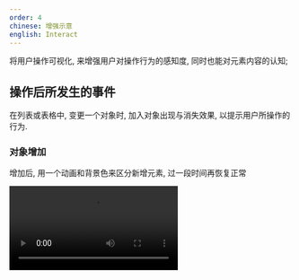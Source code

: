 ```yaml
---
order: 4
chinese: 增强示意
english: Interact
---
```


<script>
console.log(121)
</script>

将用户操作可视化, 来增强用户对操作行为的感知度, 同时也能对元素内容的认知;

## 操作后所发生的事件

在列表或表格中, 变更一个对象时, 加入对象出现与消失效果, 以提示用户所操作的行为.

### 对象增加

增加后, 用一个动画和背景色来区分新增元素, 过一段时间再恢复正常

<video src="https://os.alipayobjects.com/rmsportal/FqkQMyFqNqielOw.mp4" class="video"/>

### 对象删除

删除后, 用移出的效果来做删除的效果.

<video src="https://os.alipayobjects.com/rmsportal/pnNkNIMoowmGUQy.mp4" class="video"/>

### 对象更改

用户更改了内容时, 在保存后, 在修改过的位置出现背景色, 表示该对象发生过变更, 然后背景色持续一断时间再消失, 恢复正常

<video src="https://os.alipayobjects.com/rmsportal/XrUIWmsmOlEnZGc.mp4" class="video"/>

### 弹出框呼出

从页面的某个按钮呼出弹出框时, 弹框从按钮处呼起, 可提示用户弹框与按钮的关第;

<video src="https://os.alipayobjects.com/rmsportal/gSNilqbiXOufDXF.mp4" class="video"/>
